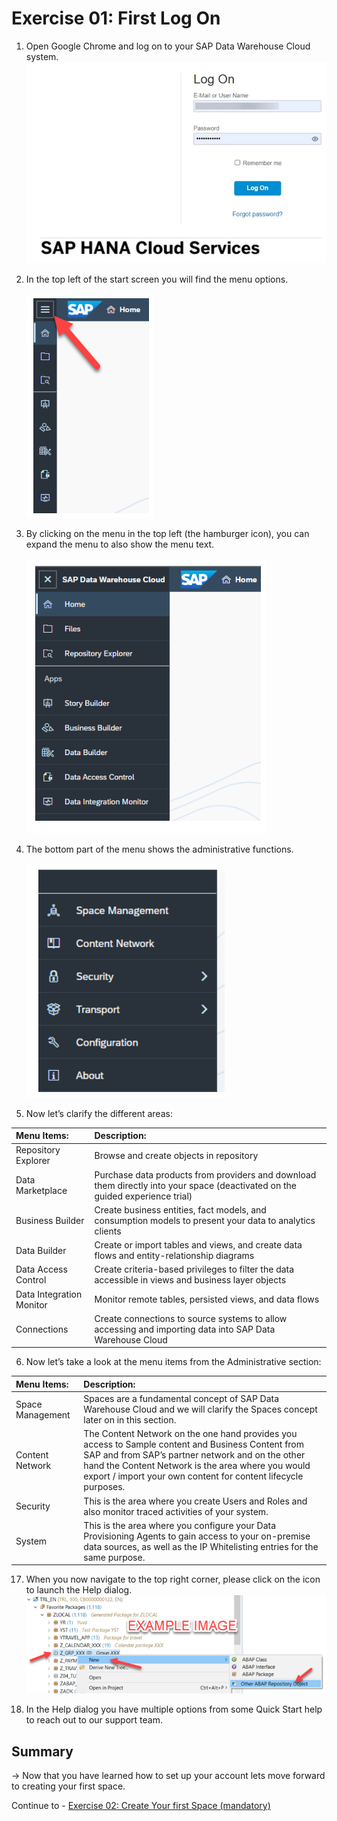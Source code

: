 # Exercise 01: First Log On 

1. Open Google Chrome and log on to your SAP Data Warehouse Cloud system.
<br>![](images/00_00_0015.png)
2. In the top left of the start screen you will find the menu options.  
<br>![](images/00_00_0016.png)

3. By clicking on the menu in the top left (the hamburger icon), you can expand the menu to also show the menu text.  
<br>![](images/00_00_0012.png)

4. The bottom part of the menu shows the administrative functions.  
<br>![](images/00_00_0013.png)

5. Now let’s clarify the different areas:  

| Menu Items:                | Description:                              |
|:-------------------------|:----------------------------------------|
| Repository Explorer      | Browse and create objects in repository |
| Data Marketplace         | Purchase data products from providers and download them directly into your space (deactivated on the guided experience trial) |
| Business Builder         | Create business entities, fact models, and consumption models to present your data to analytics clients |
| Data Builder             | Create or import tables and views, and create data flows and entity-relationship diagrams |
| Data Access Control      | Create criteria-based privileges to filter the data accessible in views and business layer objects |
| Data Integration Monitor | Monitor remote tables, persisted views, and data flows |
| Connections              | Create connections to source systems to allow accessing and importing data into SAP Data Warehouse Cloud |

6. Now let’s take a look at the menu items from the Administrative section:  


| Menu Items:               | Description:                              |
|:-----------------|:----------------------------------------|
| Space Management | Spaces are a fundamental concept of SAP Data Warehouse Cloud and we will clarify the Spaces concept later on in this section. |
| Content Network  | The Content Network on the one hand provides you access to Sample content and Business Content from SAP and from SAP’s partner network and on the other hand the Content Network is the area where you would export / import your own content for content lifecycle purposes.  |
| Security         | This is the area where you create Users and Roles and also monitor traced activities of your system. |
| System           | This is the area where you configure your Data Provisioning Agents to gain access to your on-premise data sources, as well as the IP Whitelisting entries for the same purpose. |



17. When you now navigate to the top right corner, please click on the icon to launch the Help dialog. 
<br>![](images/00_00_0010.png)
   
18. In the Help dialog you have multiple options from some Quick Start help to reach out to our support team.   



## Summary

-> Now that you have learned how to set up your account lets move forward to creating your first space. 

Continue to - [Exercise 02: Create Your first Space (mandatory)](../ex02/README.md)
